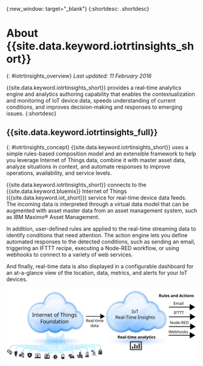 {:new_window: target="_blank"}
{:shortdesc: .shortdesc}

# About {{site.data.keyword.iotrtinsights_short}}
{: #iotrtinsights_overview}
*Last updated: 11 February 2016*

{{site.data.keyword.iotrtinsights_short}} provides a real-time analytics engine and analytics authoring capability that enables the contextualization and monitoring of IoT device data, speeds understanding of current conditions, and improves decision-making and responses to emerging issues.
{:shortdesc}

## {{site.data.keyword.iotrtinsights_full}}
{: #iotrtinsights_concept}
{{site.data.keyword.iotrtinsights_short}} uses a simple rules-based composition model and an extensible framework to help you leverage Internet of Things data, combine it with master asset data, analyze situations in context, and automate responses to improve operations, availability, and service levels.

{{site.data.keyword.iotrtinsights_short}} connects to the {{site.data.keyword.bluemix}} Internet of Things ({{site.data.keyword.iot_short}}) service for real-time device data feeds. The incoming data is interpreted through a virtual data model that can be augmented with asset master data from an asset management system, such as IBM Maximo&reg; Asset Management.

In addition, user-defined rules are applied to the real-time streaming data to identify conditions that need attention. The action engine lets you define automated responses to the detected conditions, such as sending an email, triggering an IFTTT recipe, executing a Node-RED workflow, or using webhooks to connect to a variety of web services.  

And finally, real-time data is also displayed in a configurable dashboard for an at-a-glance view of the location, data, metrics, and alerts for your IoT devices.

![The {{site.data.keyword.iotrtinsights_short}} architecture.](images/iota.svg "{{site.data.keyword.iotrtinsights_short}} architecture")
